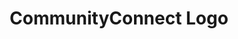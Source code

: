 ---
layout: project
title:  CommunityConnect Logo
client: CIVICTechnologies
image: communityconnect-logo-thumbnail.jpg
tags:
- identity
---